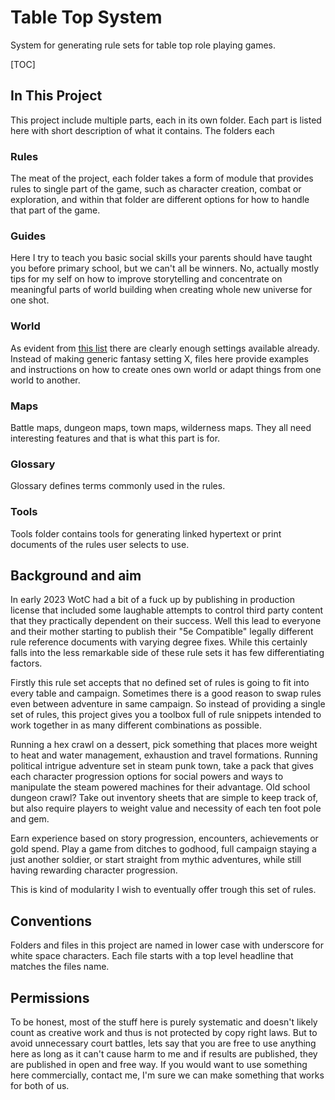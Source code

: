 # Table Top System

System for generating rule sets for table top role playing games.

[TOC]

## In This Project

This project include multiple parts, each in its own folder. Each part is
listed here with short description of what it contains. The folders each 

### Rules

The meat of the project, each folder takes a form of module that provides rules
to single part of the game, such as character creation, combat or exploration,
and within that folder are different options for how to handle that part of the
game.

### Guides

Here I try to teach you basic social skills your parents should have taught you
before primary school, but we can't all be winners. No, actually mostly tips
for my self on how to improve storytelling and concentrate on meaningful parts
of world building when creating whole new universe for one shot.

### World

As evident from [this list](https://www.lalato.com/blog/3pp-campaign-settings-for-5e/)
there are clearly enough settings available already. Instead of making generic
fantasy setting X, files here provide examples and instructions on how to create
ones own world or adapt things from one world to another.

### Maps

Battle maps, dungeon maps, town maps, wilderness maps. They all need
interesting features and that is what this part is for.

### Glossary

Glossary defines terms commonly used in the rules.

### Tools

Tools folder contains tools for generating linked hypertext or print documents
of the rules user selects to use.

## Background and aim

In early 2023 WotC had a bit of a fuck up by publishing in production license
that included some laughable attempts to control third party content that they
practically dependent on their success. Well this lead to everyone and their
mother starting to publish their "5e Compatible" legally different rule
reference documents with varying degree fixes. While this certainly falls into
the less remarkable side of these rule sets it has few differentiating factors.

Firstly this rule set accepts that no defined set of rules is going to fit into
every table and campaign. Sometimes there is a good reason to swap rules even
between adventure in same campaign. So instead of providing a single set of
rules, this project gives you a toolbox full of rule snippets intended to work
together in as many different combinations as possible.

Running a hex crawl on a dessert, pick something that places more weight to
heat and water management, exhaustion and travel formations. Running political
intrigue adventure set in steam punk town, take a pack that gives each
character progression options for social powers and ways to manipulate the
steam powered machines for their advantage. Old school dungeon crawl? Take out
inventory sheets that are simple to keep track of, but also require players to
weight value and necessity of each ten foot pole and gem.

Earn experience based on story progression, encounters, achievements or gold
spend. Play a game from ditches to godhood, full campaign staying a just
another soldier, or start straight from mythic adventures, while still having
rewarding character progression.

This is kind of modularity I wish to eventually offer trough this set of rules.

## Conventions

Folders and files in this project are named in lower case with underscore for
white space characters. Each file starts with a top level headline that matches
the files name.

## Permissions

To be honest, most of the stuff here is purely systematic and doesn't likely
count as creative work and thus is not protected by copy right laws. But to
avoid unnecessary court battles, lets say that you are free to use anything
here as long as it can't cause harm to me and if results are published, they
are published in open and free way. If you would want to use something here
commercially, contact me, I'm sure we can make something that works for both of
us.
